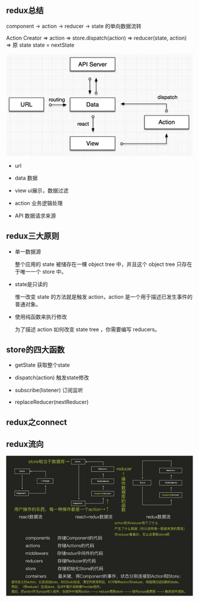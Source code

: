 ## redux总结

  component -> action -> reducer -> state 的单向数据流转

  Action Creator => action => store.dispatch(action) => reducer(state, action) => 原 state state = nextState

  ![常见前端流程图](./images/redux.png)

* url

* data 数据

* view ui展示，数据过滤

* action 业务逻辑处理

* API 数据请求来源

## redux三大原则

* 单一数据源

  整个应用的 state 被储存在一棵 object tree 中，并且这个 object tree 只存在于唯一一个 store 中。

* state是只读的

  惟一改变 state 的方法就是触发 action，action 是一个用于描述已发生事件的普通对象。

* 使用纯函数来执行修改

  为了描述 action 如何改变 state tree ，你需要编写 reducers。

## store的四大函数

  * getState 获取整个state

  * dispatch(action)  触发state修改

  * subscribe(listener) 订阅监听

  * replaceReducer(nextReducer)

## redux之connect


## redux流向

  ![redux流向](./images/redux-detail.jpg)
